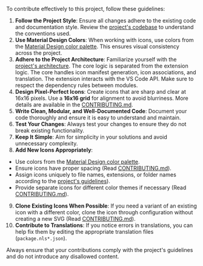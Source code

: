 To contribute effectively to this project, follow these guidelines:

1. **Follow the Project Style**: Ensure all changes adhere to the existing code and documentation style. Review the [project's codebase](/) to understand the conventions used.
2. **Use Material Design Colors**: When working with icons, use colors from the [Material Design color palette](/material-colors.yml). This ensures visual consistency across the project.
3. **Adhere to the Project Architecture**: Familiarize yourself with the [project's architecture](/src/architecture.md). The core logic is separated from the extension logic. The core handles icon manifest generation, icon associations, and translation. The extension interacts with the VS Code API. Make sure to respect the dependency rules between modules.
4. **Design Pixel-Perfect Icons**: Create icons that are sharp and clear at 16x16 pixels. Use a **16x16 grid** for alignment to avoid blurriness. More details are available in the [CONTRIBUTING.md](/CONTRIBUTING.md#pixel-perfect-icons).
5. **Write Clean, Modular, and Well-Documented Code**: Document your code thoroughly and ensure it is easy to understand and maintain.
6. **Test Your Changes**: Always test your changes to ensure they do not break existing functionality.
7. **Keep It Simple**: Aim for simplicity in your solutions and avoid unnecessary complexity.
8. **Add New Icons Appropriately**:

- Use colors from the [Material Design color palette](https://material.io/design/color/the-color-system.html).
- Ensure icons have proper spacing (Read [CONTRIBUTING.md](/CONTRIBUTING.md#icon-spacing)).
- Assign icons uniquely to file names, extensions, or folder names according to the [project's guidelines](/CONTRIBUTING.md)).
- Provide separate icons for different color themes if necessary (Read [CONTRIBUTING.md](/CONTRIBUTING.md#icons-for-color-themes)).

9. **Clone Existing Icons When Possible**: If you need a variant of an existing icon with a different color, clone the icon through configuration without creating a new SVG (Read [CONTRIBUTING.md](/CONTRIBUTING.md#icon-cloning)).
10. **Contribute to Translations**: If you notice errors in translations, you can help fix them by editing the appropriate translation files (`package.nls*.json`).

Always ensure that your contributions comply with the project's guidelines and do not introduce any disallowed content.
